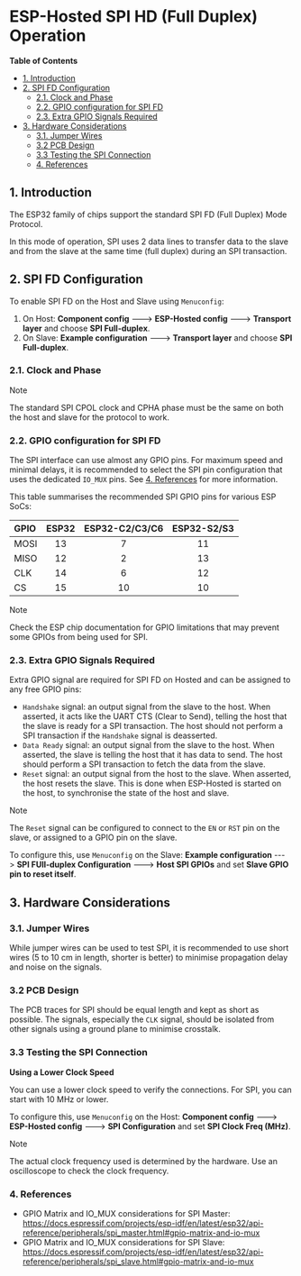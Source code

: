 # ESP-Hosted SPI HD (Full Duplex) Operation

**Table of Contents**

- [1. Introduction](#1-introduction)
- [2. SPI FD Configuration](#2-spi-fd-configuration)
  - [2.1. Clock and Phase](#21-clock-and-phase)
  - [2.2. GPIO configuration for SPI FD](#22-gpio-configuration-for-spi-fd)
  - [2.3. Extra GPIO Signals Required](#23-extra-gpio-signals-required)
- [3. Hardware Considerations](#3-hardware-considerations)
  - [3.1. Jumper Wires](#31-jumper-wires)
  - [3.2 PCB Design](#32-pcb-design)
  - [3.3 Testing the SPI Connection](#33-testing-the-spi-connection)
  - [4. References](#4-references)

## 1. Introduction

The ESP32 family of chips support the standard SPI FD (Full Duplex)
Mode Protocol.

In this mode of operation, SPI uses 2 data lines to transfer data to
the slave and from the slave at the same time (full duplex) during an
SPI transaction.

## 2. SPI FD Configuration

To enable SPI FD on the Host and Slave using `Menuconfig`:

1. On Host: **Component config** ---> **ESP-Hosted config** --->
   **Transport layer** and choose **SPI Full-duplex**.
2. On Slave: **Example configuration** ---> **Transport layer** and
   choose **SPI Full-duplex**.

### 2.1. Clock and Phase

> [!NOTE]
> The standard SPI CPOL clock and CPHA phase must be the same on both
> the host and slave for the protocol to work.

### 2.2. GPIO configuration for SPI FD

The SPI interface can use almost any GPIO pins. For maximum speed and
minimal delays, it is recommended to select the SPI pin configuration
that uses the dedicated `IO_MUX` pins. See
[4. References](#4-references) for more information.

This table summarises the recommended SPI GPIO pins for various ESP SoCs:

| GPIO | ESP32 | ESP32-C2/C3/C6 | ESP32-S2/S3 |
| :--- |  :--: |           :--: |        :--: |
| MOSI |    13 |              7 |          11 |
| MISO |    12 |              2 |          13 |
| CLK  |    14 |              6 |          12 |
| CS   |    15 |             10 |          10 |

> [!NOTE]
> Check the ESP chip documentation for GPIO limitations that may
> prevent some GPIOs from being used for SPI.

### 2.3. Extra GPIO Signals Required

Extra GPIO signal are required for SPI FD on Hosted and can be
assigned to any free GPIO pins:

- `Handshake` signal: an output signal from the slave to the
  host. When asserted, it acts like the UART CTS (Clear to Send),
  telling the host that the slave is ready for a SPI transaction. The
  host should not perform a SPI transaction if the `Handshake` signal
  is deasserted.
- `Data Ready` signal: an output signal from the slave to the
  host. When asserted, the slave is telling the host that it has data
  to send. The host should perform a SPI transaction to fetch the data
  from the slave.
- `Reset` signal: an output signal from the host to the slave. When
  asserted, the host resets the slave. This is done when ESP-Hosted is
  started on the host, to synchronise the state of the host and slave.

> [!NOTE]
> The `Reset` signal can be configured to connect to the `EN` or `RST`
> pin on the slave, or assigned to a GPIO pin on the slave.
>
> To configure this, use `Menuconfig` on the Slave: **Example
> configuration** ---> **SPI FUll-duplex Configuration** ---> **Host
> SPI GPIOs** and set **Slave GPIO pin to reset itself**.


## 3. Hardware Considerations

### 3.1. Jumper Wires

While jumper wires can be used to test SPI, it is recommended to use
short wires (5 to 10 cm in length, shorter is better) to
minimise propagation delay and noise on the signals.

### 3.2 PCB Design

The PCB traces for SPI should be equal length and kept as short as
possible. The signals, especially the `CLK` signal, should be isolated
from other signals using a ground plane to minimise crosstalk.

### 3.3 Testing the SPI Connection

**Using a Lower Clock Speed**

You can use a lower clock speed to verify the connections. For SPI,
you can start with 10 MHz or lower.

To configure this, use `Menuconfig` on the Host: **Component
config** ---> **ESP-Hosted config** ---> **SPI Configuration**
and set **SPI Clock Freq (MHz)**.

> [!NOTE]
> The actual clock frequency used is determined by the hardware. Use
> an oscilloscope to check the clock frequency.

### 4. References

- GPIO Matrix and IO_MUX considerations for SPI Master: https://docs.espressif.com/projects/esp-idf/en/latest/esp32/api-reference/peripherals/spi_master.html#gpio-matrix-and-io-mux
- GPIO Matrix and IO_MUX considerations for SPI Slave: https://docs.espressif.com/projects/esp-idf/en/latest/esp32/api-reference/peripherals/spi_slave.html#gpio-matrix-and-io-mux
